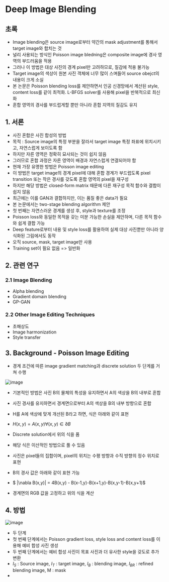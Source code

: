 # Deep Image Blending

## 초록
- Image blending은 source image로부터 약간의 mask adjustment를 통해서 target image와 합치는 것
- 널리 사용되는 방식인 Poisson image bledning은 composite image에 경사 영역의 부드러움을 적용
- 그러나 이 방법은 대상 사진의 경계 pixel만 고려하므로, 질감에 적용 불가능
- Target image의 색상이 원본 사진 객체에 너무 많이 스며들어 source obejct의 내용이 크게 소실
- 본 논문은 Poisson blending loss를 제안하면서 인공 신경망에서 계산된 style, content loss를 같이 최적화. L-BFGS solver를 사용해 pixel을 반복적으로 최신화
- 혼합 영역의 경사를 부드럽게할 뿐만 아니라 혼합 지역의 질감도 유지

## 1. 서론
- 사진 혼합은 사진 합성의 방법
- 목적 : Source image의 특정 부분을 잘라서 target image 특정 좌표에 위치시키고, 자연스럽게 보이도록 함
- 하지만 자른 영역은 정확히 묘사되는 것이 쉽지 않음
- 그러므로 혼합 과정은 자른 영역이 배경과 자연스럽게 연결되어야 함
- 현재 가장 유명한 방법은 Poisson image editing
- 이 방법은 target image의 경계 pixel에 대해 혼합 경계가 부드럽도록 pixel transition 또는 작은 경사를 갖도록 혼합 영역의 pixel을 재구성
- 하지만 해당 방법은 closed-form matrix 때문에 다른 재구성 목적 함수와 결합이 쉽지 않음
- 최근에는 이를 GAN과 결합하지만, 이는 품질 좋은 data가 필요
- 본 논문에서는 two-stage blending algorithm 제안
- 첫 번째는 자연스러운 경계를 생성 후, style과 texture를 조정
- Poisson loss와 동일한 목적을 갖는 미분 가능한 손실을 제안하며, 다른 목적 함수와 쉽게 결합 가능
- Deep feature로부터 내용 및 style loss를 활용하여 실제 대상 사진뿐만 아니라 양식화된 그림에서도 동작
- 오직 source, mask, target image만 사용
- Training set이 필요 없음 => 일반화


## 2. 관련 연구 

### 2.1 Image Blending
- Alpha blending
- Gradient domain blending
- GP-GAN

### 2.2 Other Image Editing Techniques
- 초해상도
- Image harmonization
- Style transfer

## 3. Background - Poisson Image Editing

- 경계 조건에 따른 image gradient matching과 discrete solution 두 단계를 거쳐 수행

![image](https://github.com/user-attachments/assets/5718191f-f624-42b7-a49a-862e7096f3d7)

- 기본적인 방법은 사진 B의 물체의 특성을 유지하면서 A의 색상을 B의 내부로 혼합
- 사진 경사를 유지하면서 경계면으로부터 A의 색상을 B의 내부 방향으로 혼합
- H를 A에 색상에 맞게 개선된 B라고 하면, 식은 아래와 같이 표현
- $H(x,y)=A(x,y)\forall(x,y) \in \partial B$
- Discrete solution에서 위의 식을 품
- 해당 식은 이산적인 방법으로 풀 수 있음
- 사진은 pixel들의 집합이며, pixel의 위치는 수평 방향과 수직 방향의 정수 위치로 표현
- B의 경사 값은 아래와 같이 표현 가능

- $ |\\nabla B(x,y)| = 4B(x,y) - B(x-1,y)-B(x+1,y)-B(x,y-1)-B(x,y+1)$
- 경계면의 RGB 값을 고정하고 위의 식을 계산

## 4. 방법

![image](https://github.com/user-attachments/assets/70775fb9-e5d4-45aa-ad87-fad151220cf1)

- 두 단계
- 첫 번째 단계에서는 Poisson gradient loss, style loss and content loss를 이용해 예비 합성 사진 생성
- 두 번째 단계에서는 예비 합성 사진이 목표 사진과 더 유사한 style을 갖도로 추가 변환
- $I_S$ : Source image, $I_T$ : target image, $I_B$ : blending image, $I_{BR}$ : refined blending image, M : mask
- 




